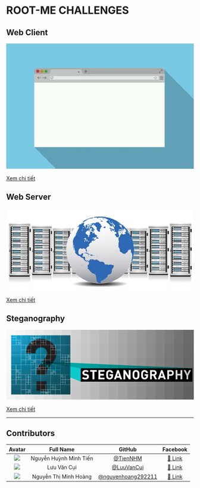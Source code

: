 # ROOT-ME CHALLENGES

## Web Client

[![](images/web-client.jpg)](Web-Client/)

[Xem chi tiết](Web-Client/)

## Web Server

[![](images/web-server.jpg)](Web-server/)

[Xem chi tiết](Web-server/)

## Steganography

[![](images/steganography.jpg)](Steganography/)

[Xem chi tiết](Steganography/)

--------------------------------

## Contributors

 Avatar | Full Name | GitHub | Facebook
 :---: | :---: | :---: | :---: 
![](https://avatars.githubusercontent.com/u/33385777?s=60&v=4) | Nguyễn Huỳnh Minh Tiến | [@TienNHM](https://github.com/TienNHM) | [🔗 Link](https://fb.com/01.tien)
![](https://avatars.githubusercontent.com/u/61924545?v=4&s=60) | Lưu Văn Cụi | [@LuuVanCui](https://github.com/LuuVanCui) | [🔗 Link](https://www.facebook.com/cuidethuongma) 
![](https://avatars.githubusercontent.com/u/72262482?v=4&s=60) | Nguyễn Thị Minh Hoàng | [@nguyenhoang292211](https://github.com/nguyenhoang292211) | [🔗 Link](https://www.facebook.com/hoangnguyen.monokuro)
